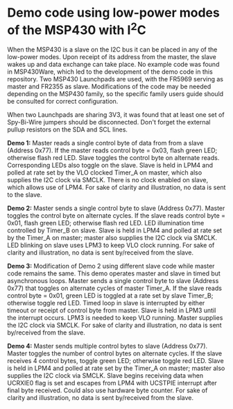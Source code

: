 # Demo code using low-power modes of the MSP430 with I<sup>2</sup>C
 <p>When the MSP430 is a slave on the I2C bus it can be placed in any of the low-power modes. Upon receipt of its address from the master, the slave wakes up and data exchange can take place. No example code was found in MSP430Ware, which led to the development of the demo code in this repository. Two MSP430 Launchpads are used, with the FR5969 serving as master and FR2355 as slave. Modifications of the code may be needed depending on the MSP430 family, so the specific family users guide should be consulted for correct configuration.
 
 <p>When two Launchpads are sharing 3V3, it was found that at least one set of Spy-Bi-Wire jumpers should be disconnected. Don't forget the external pullup resistors on the SDA and SCL lines.
  
  <p><b>Demo 1:</b> Master reads a single control byte of data from from a slave (Address 0x77). If the master reads control byte = 0x03, flash green LED; otherwise flash red LED. Slave toggles the control byte on alternate reads. Corresponding LEDs also toggle on the slave. Slave is held in LPM4 and polled at rate set by the VLO clocked Timer_A on master, which also supplies the I2C clock via SMCLK. There is no clock enabled on slave, which allows use of LPM4. For sake of clarity and illustration, no data is sent to the slave.
 
  <p><b>Demo 2:</b> Master sends a single control byte to slave (Address 0x77). Master toggles the control byte on alternate cycles. If the slave reads control byte = 0x01, flash green LED; otherwise flash red LED. LED illumination time controlled by Timer_B on slave. Slave is held in LPM4 and polled at rate set by the Timer_A on master; master also supplies the I2C clock via SMCLK. LED blinking on slave uses LPM3 to keep VLO clock running. For sake of clarity and illustration, no data is sent by/received from the slave.
 
 <p><b>Demo 3:</b> Modification of Demo 2 using different slave code while master code remains the same. This demo operates master and slave in timed but asynchronous loops. Master sends a single control byte to slave (Address 0x77) that toggles on alternate cycles of master Timer_A. If the slave reads control byte = 0x01, green LED is toggled at a rate set by slave Timer_B; otherwise toggle red LED. Timed loop in slave is interrupted by either timeout or receipt of control byte from master. Slave is held in LPM3 until the interrupt occurs. LPM3 is needed to keep VLO running. Master supplies the I2C clock via SMCLK. For sake of clarity and illustration, no data is sent by/received from the slave.
 
  <p><b>Demo 4:</b> Master sends multiple control bytes to slave (Address 0x77). Master toggles the number of control bytes on alternate cycles. If the slave receives 4 control bytes, toggle green LED; otherwise toggle red LED. Slave is held in LPM4 and polled at rate set by the Timer_A on master; master also supplies the I2C clock via SMCLK. Slave begins receiving data when UCRXIE0 flag is set and escapes from LPM4 with UCSTPIE interrupt after final byte received. Could also use hardware byte counter. For sake of clarity and illustration, no data is sent by/received from the slave.

